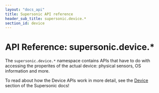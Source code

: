 ```yaml
---
layout: "docs_api"
title: Supersonic API reference
header_sub_title: supersonic.device.*
section_id: device
---
```


# API Reference: supersonic.device.*

The `supersonic.device.*` namespace contains APIs that have to do with accessing the properites of the actual device: physical sensors, OS information and more.

To read about how the Device APIs work in more detail, see the [Device](/device/) section of the Supersonic docs!
